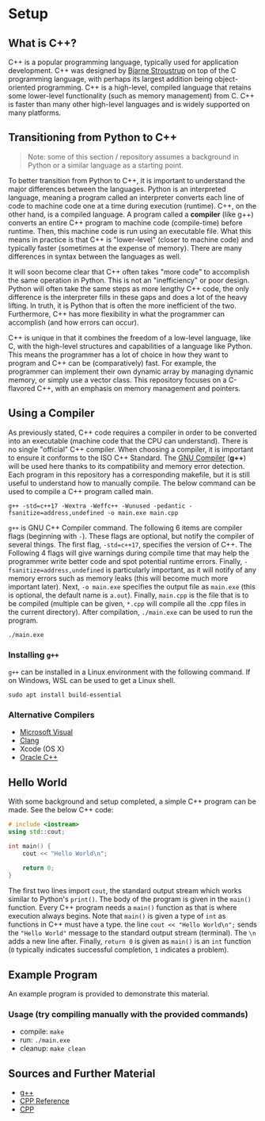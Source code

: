 # Setup

## What is C++?

C++ is a popular programming language, typically used for application development. C++ was designed by [Bjarne Stroustrup](https://www.stroustrup.com/) on top of the C programming language, with perhaps its largest addition being object-oriented programming. C++ is a high-level, compiled language that retains some lower-level functionality (such as memory management) from C. C++ is faster than many other high-level languages and is widely supported on many platforms.

## Transitioning from Python to C++

> Note: some of this section / repository assumes a background in Python or a similar language as a starting point.

To better transition from Python to C++, it is important to understand the major differences between the languages. Python is an interpreted language, meaning a program called an interpreter converts each line of code to machine code one at a time during execution (runtime). C++, on the other hand, is a compiled language. A program called a **compiler** (like g++) converts an entire C++ program to machine code (compile-time) before runtime. Then, this machine code is run using an executable file. What this means in practice is that C++ is "lower-level" (closer to machine code) and typically faster (sometimes at the expense of memory). There are many differences in syntax between the languages as well.

It will soon become clear that C++ often takes "more code" to accomplish the same operation in Python. This is not an "inefficiency" or poor design. Python will often take the same steps as more lengthy C++ code, the only difference is the interpreter fills in these gaps and does a lot of the heavy lifting. In truth, it is Python that is often the more inefficient of the two. Furthermore, C++ has more flexibility in what the programmer can accomplish (and how errors can occur).

C++ is unique in that it combines the freedom of a low-level language, like C, with the high-level structures and capabilities of a language like Python. This means the programmer has a lot of choice in how they want to program and C++ can be (comparatively) fast. For example, the programmer can implement their own dynamic array by managing dynamic memory, or simply use a vector class. This repository focuses on a C-flavored C++, with an emphasis on memory management and pointers.

## Using a Compiler

As previously stated, C++ code requires a compiler in order to be converted into an executable (machine code that the CPU can understand). There is no single "official" C++ compiler. When choosing a compiler, it is important to ensure it conforms to the ISO C++ Standard. The [GNU Compiler](https://gcc.gnu.org/) (**g++**) will be used here thanks to its compatibility and memory error detection. Each program in this repository has a corresponding makefile, but it is still useful to understand how to manually compile. The below command can be used to compile a C++ program called main.

```
g++ -std=c++17 -Wextra -Weffc++ -Wunused -pedantic -fsanitize=address,undefined -o main.exe main.cpp
```

`g++` is GNU C++ Compiler command. The following 6 items are compiler flags (beginning with `-`). These flags are optional, but notify the compiler of several things. The first flag, `-std=c++17`, specifies the version of C++. The Following 4 flags will give warnings during compile time that may help the programmer write better code and spot potential runtime errors. Finally, `-fsanitize=address,undefined` is particularly important, as it will notify of any memory errors such as memory leaks (this will become much more important later). Next, `-o main.exe` specifies the output file as `main.exe` (this is optional, the default name is `a.out`). Finally, `main.cpp` is the file that is to be compiled (multiple can be given, `*.cpp` will compile all the .cpp files in the current directory). After compilation, `./main.exe` can be used to run the program.

```
./main.exe
```

### Installing `g++`

`g++` can be installed in a Linux environment with the following command. If on Windows, WSL can be used to get a Linux shell.

```
sudo apt install build-essential
```

### Alternative Compilers

- [Microsoft Visual](https://visualstudio.microsoft.com/vs/features/cplusplus/)
- [Clang](https://clang.llvm.org/)
- Xcode (OS X)
- [Oracle C++](https://www.oracle.com/application-development/technologies/developerstudio.html)

## Hello World

With some background and setup completed, a simple C++ program can be made. See the below C++ code:

```C++
# include <iostream>
using std::cout;

int main() {
    cout << "Hello World\n";
    
    return 0;
}
```

The first two lines import `cout`, the standard output stream which works similar to Python's `print()`. The body of the program is given in the `main()` function. Every C++ program needs a `main()` function as that is where execution always begins. Note that `main()` is given a type of `int` as functions in C++ must have a type. the line `cout << "Hello World\n";` sends the `"Hello World"` message to the standard output stream (terminal). The `\n` adds a new line after. Finally, `return 0` is given as `main()` is an `int` function (`0` typically indicates successful completion, `1` indicates a problem).

## Example Program

An example program is provided to demonstrate this material.

### Usage (try compiling manually with the provided commands)
- compile: `make`
- run: `./main.exe`
- cleanup: `make clean`

## Sources and Further Material

- [g++](https://gcc.gnu.org/)
- [CPP Reference](https://en.cppreference.com/)
- [CPP](https://www.cplusplus.com/doc/)
